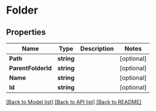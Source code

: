 # Folder

## Properties
Name | Type | Description | Notes
------------ | ------------- | ------------- | -------------
**Path** | **string** |  | [optional] 
**ParentFolderId** | **string** |  | [optional] 
**Name** | **string** |  | [optional] 
**Id** | **string** |  | [optional] 

[[Back to Model list]](../README.md#documentation-for-models) [[Back to API list]](../README.md#documentation-for-api-endpoints) [[Back to README]](../README.md)


